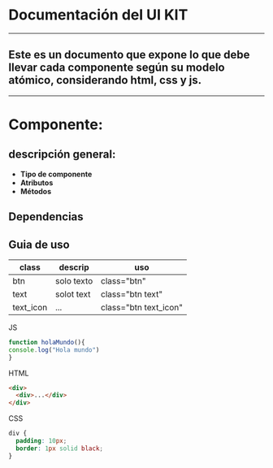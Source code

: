 # Documentación del UI KIT

---

## Este es un documento que expone lo que debe llevar cada componente según su modelo atómico, considerando html, css y js.

---

# Componente:

## descripción general:

- **Tipo de componente**
- **Atributos**
- **Métodos**

## Dependencias

## Guia de uso

| class     | descrip    | uso                   |
| --------- | ---------- | --------------------- |
| btn       | solo texto | class="btn"           |
| text      | solot text | class="btn text"      |
| text_icon | ...        | class="btn text_icon" |

JS

```Javascript
function holaMundo(){
console.log("Hola mundo")
}
```

HTML

```html
<div>
  <div>...</div>
</div>
```

CSS

```css
div {
  padding: 10px;
  border: 1px solid black;
}
```
